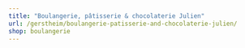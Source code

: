 ```yaml
---
title: "Boulangerie, pâtisserie & chocolaterie Julien"
url: /gerstheim/boulangerie-patisserie-and-chocolaterie-julien/
shop: boulangerie
---
```

